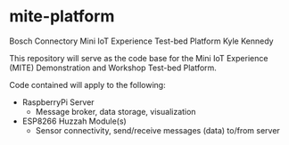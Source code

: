 # mite-platform
Bosch Connectory Mini IoT Experience Test-bed Platform
Kyle Kennedy

This repository will serve as the code base for the Mini IoT Experience (MITE) Demonstration and Workshop Test-bed Platform. 

Code contained will apply to the following: 
  - RaspberryPi Server 
    - Message broker, data storage, visualization 
  - ESP8266 Huzzah Module(s) 
    - Sensor connectivity, send/receive messages (data) to/from server 
